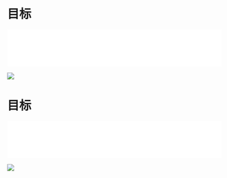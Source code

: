 # 目标
<iframe frameborder="0" marginwidth="0" marginheight="0" width=500 height=86 src="./mp3/20-0.mp3"></iframe>

![](./img/20-0.webp)

# 目标
<iframe frameborder="0" marginwidth="0" marginheight="0" width=500 height=86 src="./mp3/20-0.mp3"></iframe>

![](./img/20-0.webp)

